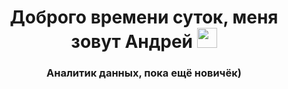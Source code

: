 <h1 align="center">Доброго времени суток, меня зовут Андрей</a> 
<img src="https://github.com/blackcater/blackcater/raw/main/images/Hi.gif" height="32"/></h1>
<h3 align="center">Аналитик данных, пока ещё новичёк)</h3>
<!---
jesuskein/jesuskein is a ✨ special ✨ repository because its `README.md` (this file) appears on your GitHub profile.
You can click the Preview link to take a look at your changes.
--->
